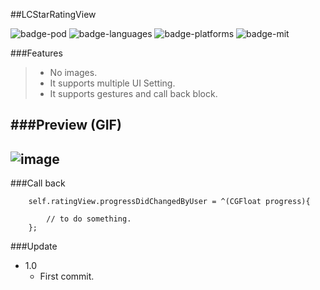 ##LCStarRatingView 

![badge-pod] ![badge-languages] ![badge-platforms] ![badge-mit]

###Features
> * No images.
> * It supports multiple UI Setting.
> * It supports gestures and call back block.

###Preview (GIF)
-
![image](https://github.com/titman/Pictures-of-the-warehouse/blob/master/LCPhotoBrowser1.gif?raw=false)
-

###Call back

```objc
    self.ratingView.progressDidChangedByUser = ^(CGFloat progress){
        
        // to do something.
    };
```

###Update

 - 1.0
    * First commit.


[badge-platforms]: https://img.shields.io/badge/platforms-iOS-lightgrey.svg
[badge-pod]: https://img.shields.io/cocoapods/v/LCPhotoBrowser.svg?label=version
[badge-languages]: https://img.shields.io/badge/languages-ObjC-orange.svg
[badge-mit]: https://img.shields.io/badge/license-MIT-blue.svg
